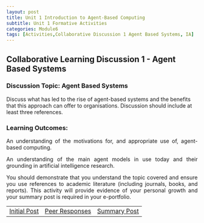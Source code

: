 ```yaml
---
layout: post
title: Unit 1 Introduction to Agent-Based Computing
subtitle: Unit 1 Formative Activities
categories: Module6
tags: [Activities,Collaborative Discussion 1 Agent Based Systems, IA]
---
```

<html lang="en">

<body>

<h2>Collaborative Learning Discussion 1 - Agent Based Systems </h2>

<h3>Discussion Topic: Agent Based Systems</h3>
  
<p>Discuss what has led to the rise of agent-based systems and the benefits that this approach can offer to organisations. Discussion should include at least three references.</p>

<h3>Learning Outcomes: </h3>
<p style="text-align: justify;">  An understanding of the motivations for, and appropriate use of, agent-based computing.</p>
<p style="text-align: justify;"> An understanding of the main agent models in use today and their grounding in artificial intelligence research.</p>

<p style="text-align: justify;">You should demonstrate that you understand the topic covered and ensure you use references to academic literature (including journals, books, and reports). This activity will provide evidence of your personal growth and your summary post is required in your e-portfolio.</p>



<table>
    <tr>
      <td> <a href="../../../../artefacts/RMPP-Unit01-InitialPost.pdf" target="_blank" class="button large">Initial Post</a></td> 
       <td> <a href="../../../../artefacts/RMPP-Unit01-Peer_Response.pdf" target="_blank" class="button large">Peer Responses</a></td> 
       <td> <a href="../../../../artefacts/RMPP-Unit01-SummaryPost.pdf" target="_blank" class="button large">Summary Post</a></td> 
    </tr>
</table>




